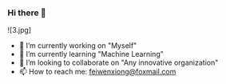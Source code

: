 ### Hi there 👋
![3.jpg]


- 🔭 I’m currently working on "Myself"
- 🌱 I’m currently learning "Machine Learning"
- 👯 I’m looking to collaborate on "Any innovative organization"
- 📫 How to reach me: feiwenxiong@foxmail.com


<!--
**feiwenxiong/feiwenxiong** is a ✨ _special_ ✨ repository because its `README.md` (this file) appears on your GitHub profile.

Here are some ideas to get you started:

- 🔭 I’m currently working on "Myself"
- 🌱 I’m currently learning "Machine Learning"
- 👯 I’m looking to collaborate on "Any innovative organization"
- 🤔 I’m looking for help with ...
- 💬 Ask me about ...
- 📫 How to reach me: feiwenxiong@foxmail.com
- 😄 Pronouns: ...
- ⚡ Fun fact: ...
-->
